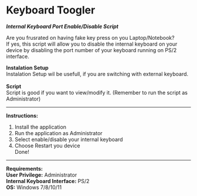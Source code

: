 # Keyboard Toogler
<b><i>Internal Keyboard Port Enable/Disable Script</i></b>

Are you frusrated on having fake key press on you Laptop/Notebook? <br> 
If yes, this script will allow you to disable the internal keyboard on your device by disabling the port number of your keyboard running on PS/2 interface. <br> 

<b>Instalation Setup </b> <br>
Instalation Setup wil be usefull, if you are switching with external keyboard. <br>
 <br>
<b>Script</b> <br>
Script is good if you want to view/modify it. (Remember to run the script as Administrator)<br>

___

<B>Instructions:</b>  <br>

1. Install the application <br>
2. Run the application as Administrator <br>
3. Select enable/disable your internal keyboard <br>
4. Choose Restart you device <br>
Done!

___

<b>Requirements:</b>  <br>
<b>User Privilege:</b> Administrator  <br>
<b>Internal Keyboard Interface:</b> PS/2  <br>
<b>OS:</b> Windows 7/8/10/11

